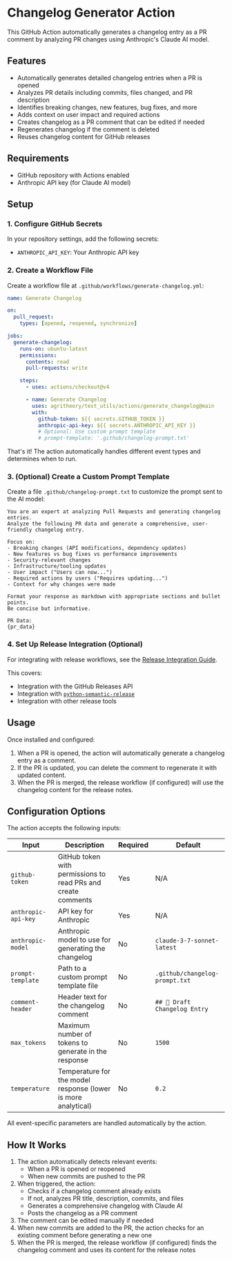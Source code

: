 # Changelog Generator Action

This GitHub Action automatically generates a changelog entry as a PR comment by analyzing PR changes using Anthropic's Claude AI model.

## Features

- Automatically generates detailed changelog entries when a PR is opened
- Analyzes PR details including commits, files changed, and PR description
- Identifies breaking changes, new features, bug fixes, and more
- Adds context on user impact and required actions
- Creates changelog as a PR comment that can be edited if needed
- Regenerates changelog if the comment is deleted
- Reuses changelog content for GitHub releases

## Requirements

- GitHub repository with Actions enabled
- Anthropic API key (for Claude AI model)

## Setup

### 1. Configure GitHub Secrets

In your repository settings, add the following secrets:
- `ANTHROPIC_API_KEY`: Your Anthropic API key

### 2. Create a Workflow File

Create a workflow file at `.github/workflows/generate-changelog.yml`:

```yaml
name: Generate Changelog

on:
  pull_request:
    types: [opened, reopened, synchronize]

jobs:
  generate-changelog:
    runs-on: ubuntu-latest
    permissions:
      contents: read
      pull-requests: write

    steps:
      - uses: actions/checkout@v4

      - name: Generate Changelog
        uses: agritheory/test_utils/actions/generate_changelog@main
        with:
          github-token: ${{ secrets.GITHUB_TOKEN }}
          anthropic-api-key: ${{ secrets.ANTHROPIC_API_KEY }}
          # Optional: Use custom prompt template
          # prompt-template: '.github/changelog-prompt.txt'
```

That's it! The action automatically handles different event types and determines when to run.

### 3. (Optional) Create a Custom Prompt Template

Create a file `.github/changelog-prompt.txt` to customize the prompt sent to the AI model:

```
You are an expert at analyzing Pull Requests and generating changelog entries.
Analyze the following PR data and generate a comprehensive, user-friendly changelog entry.

Focus on:
- Breaking changes (API modifications, dependency updates)
- New features vs bug fixes vs performance improvements
- Security-relevant changes
- Infrastructure/tooling updates
- User impact ("Users can now...")
- Required actions by users ("Requires updating...")
- Context for why changes were made

Format your response as markdown with appropriate sections and bullet points.
Be concise but informative.

PR Data:
{pr_data}
```

### 4. Set Up Release Integration (Optional)

For integrating with release workflows, see the [Release Integration Guide](./docs/release-integration.md).

This covers:
- Integration with the GitHub Releases API
- Integration with [`python-semantic-release`](https://github.com/python-semantic-release/python-semantic-release)
- Integration with other release tools

## Usage

Once installed and configured:

1. When a PR is opened, the action will automatically generate a changelog entry as a comment.
2. If the PR is updated, you can delete the comment to regenerate it with updated content.
3. When the PR is merged, the release workflow (if configured) will use the changelog content for the release notes.

## Configuration Options

The action accepts the following inputs:

| Input | Description | Required | Default |
|-------|-------------|----------|---------|
| `github-token` | GitHub token with permissions to read PRs and create comments | Yes | N/A |
| `anthropic-api-key` | API key for Anthropic | Yes | N/A |
| `anthropic-model` | Anthropic model to use for generating the changelog | No | `claude-3-7-sonnet-latest` |
| `prompt-template` | Path to a custom prompt template file | No | `.github/changelog-prompt.txt` |
| `comment-header` | Header text for the changelog comment | No | `## 📝 Draft Changelog Entry` |
| `max_tokens` | Maximum number of tokens to generate in the response | No | `1500` |
| `temperature` | Temperature for the model response (lower is more analytical) | No | `0.2` |

All event-specific parameters are handled automatically by the action.

## How It Works

1. The action automatically detects relevant events:
   - When a PR is opened or reopened
   - When new commits are pushed to the PR
2. When triggered, the action:
   - Checks if a changelog comment already exists
   - If not, analyzes PR title, description, commits, and files
   - Generates a comprehensive changelog with Claude AI
   - Posts the changelog as a PR comment
3. The comment can be edited manually if needed
4. When new commits are added to the PR, the action checks for an existing comment before generating a new one
5. When the PR is merged, the release workflow (if configured) finds the changelog comment and uses its content for the release notes
